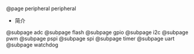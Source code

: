 @page peripheral peripheral

- 简介

@subpage adc
@subpage flash
@subpage gpio
@subpage i2c
@subpage pwm
@subpage pspi
@subpage spi
@subpage timer
@subpage uart
@subpage watchdog
